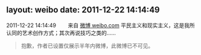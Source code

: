 layout: weibo
date: 2011-12-22 14:14:49
---
2011-12-22 14:14:49  &nbsp;&nbsp;&nbsp;&nbsp;&nbsp;&nbsp; 来自 <a href="http://weibo.com/" rel="nofollow">微博 weibo.com</a>
平民主义和现实主义，这是我所认同的艺术创作方式；其次再说技巧之类的……
>  抱歉，作者已设置仅展示半年内微博，此微博已不可见。 ​​​
